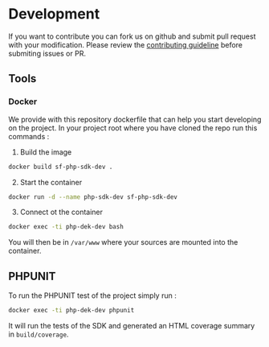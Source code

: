 # Development

If you want to contribute you can fork us on github and submit pull request with your modification.
Please review the [contributing guideline](../CONTRIBUTING.md) before submiting issues or PR.

## Tools

### Docker

We provide with this repository dockerfile that can help you start developing on the project.
In your project root where you have cloned the repo run this commands :

1. Build the image
```bash
docker build sf-php-sdk-dev .
```
2. Start the container
```bash
docker run -d --name php-sdk-dev sf-php-sdk-dev
```
3. Connect ot the container
```bash
docker exec -ti php-dek-dev bash
```

You will then be in `/var/www` where your sources are mounted into the container.

## PHPUNIT

To run the PHPUNIT test of the project simply run :
```bash
docker exec -ti php-dek-dev phpunit
```

It will run the tests of the SDK and generated an HTML coverage summary in `build/coverage`.